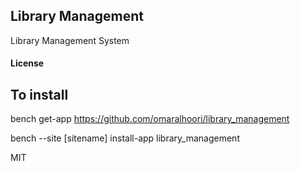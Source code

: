 ## Library Management

Library Management System

#### License

## To install
bench get-app https://github.com/omaralhoori/library_management

bench --site [sitename] install-app library_management

MIT
